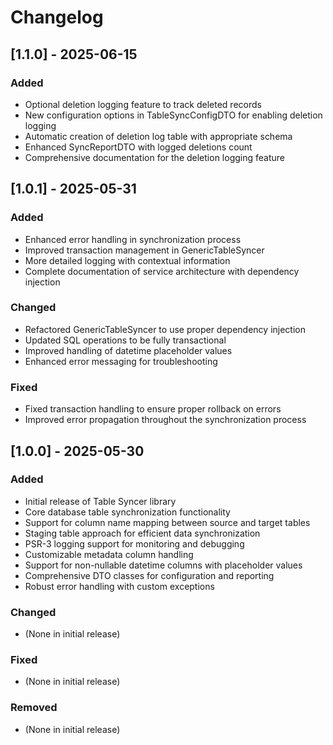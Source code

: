 # Changelog

## [1.1.0] - 2025-06-15
### Added
- Optional deletion logging feature to track deleted records
- New configuration options in TableSyncConfigDTO for enabling deletion logging
- Automatic creation of deletion log table with appropriate schema
- Enhanced SyncReportDTO with logged deletions count
- Comprehensive documentation for the deletion logging feature

## [1.0.1] - 2025-05-31
### Added
- Enhanced error handling in synchronization process
- Improved transaction management in GenericTableSyncer
- More detailed logging with contextual information
- Complete documentation of service architecture with dependency injection

### Changed
- Refactored GenericTableSyncer to use proper dependency injection
- Updated SQL operations to be fully transactional
- Improved handling of datetime placeholder values
- Enhanced error messaging for troubleshooting

### Fixed
- Fixed transaction handling to ensure proper rollback on errors
- Improved error propagation throughout the synchronization process

## [1.0.0] - 2025-05-30
### Added
- Initial release of Table Syncer library
- Core database table synchronization functionality
- Support for column name mapping between source and target tables
- Staging table approach for efficient data synchronization
- PSR-3 logging support for monitoring and debugging
- Customizable metadata column handling
- Support for non-nullable datetime columns with placeholder values
- Comprehensive DTO classes for configuration and reporting
- Robust error handling with custom exceptions

### Changed
- (None in initial release)

### Fixed
- (None in initial release)

### Removed
- (None in initial release)